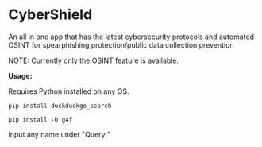 # CyberShield
An all in one app that has the latest cybersecurity protocols and automated OSINT for spearphishing protection/public data collection prevention

NOTE: Currently only the OSINT feature is available.

**Usage:**

Requires Python installed on any OS.

`pip install duckduckgo_search`

`pip install -U g4f`

Input any name under "Query:"
